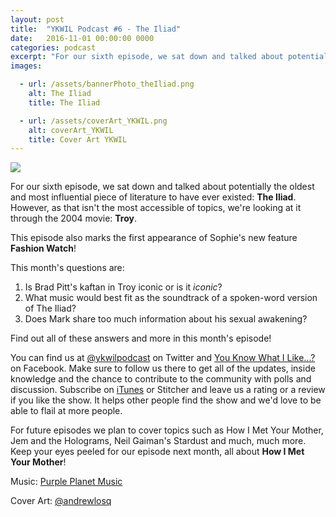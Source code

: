 ```yaml
---
layout: post
title:  "YKWIL Podcast #6 - The Iliad"
date:   2016-11-01 00:00:00 0000
categories: podcast
excerpt: "For our sixth episode, we sat down and talked about potentially the oldest and most influential piece of literature to have ever existed: <strong>The Iliad</strong>"
images:

  - url: /assets/bannerPhoto_theIliad.png
    alt: The Iliad
    title: The Iliad

  - url: /assets/coverArt_YKWIL.png
    alt: coverArt_YKWIL
    title: Cover Art YKWIL
---
```


<img class="bannerPhoto" src="{{ site.url }}/assets/bannerPhoto_theIliad.png" />

<script src="https://www.buzzsprout.com/58982/436757-episode-6-the-iliad.js?player=small" type="text/javascript" charset="utf-8"></script>

For our sixth episode, we sat down and talked about potentially the oldest and most influential piece of literature to have ever existed: **The Iliad**. However, as that isn't the most accessible of topics, we're looking at it through the 2004 movie: **Troy**.

This episode also marks the first appearance of Sophie's new feature **Fashion Watch**!

This month's questions are:   

1.  Is Brad Pitt's kaftan in Troy iconic or is it *iconic*?
2.  What music would best fit as the soundtrack of a spoken-word version of The Iliad?
3.  Does Mark share too much information about his sexual awakening?

Find out all of these answers and more in this month's episode!

You can find us at [@ykwilpodcast](https://twitter.com/ykwilpodcast) on Twitter and [You Know What I Like...?](https://www.facebook.com/You-Know-What-I-Like-Podcast-1558503551144389/) on Facebook. Make sure to follow us there to get all of the updates, inside knowledge and the chance to contribute to the community with polls and discussion. Subscribe on [iTunes](https://itunes.apple.com/gb/podcast/you-know-what-i-like.../id1114900434?mt=2) or Stitcher and leave us a rating or a review if you like the show. It helps other people find the show and we'd love to be able to flail at more people.

For future episodes we plan to cover topics such as How I Met Your Mother, Jem and the Holograms, Neil Gaiman's Stardust and much, much more. Keep your eyes peeled for our episode next month, all about **How I Met Your Mother**!

Music: [Purple Planet Music](https://soundcloud.com/purpleplanetmusic)

Cover Art: [@andrewlosq](https://twitter.com/AndrewLosq)
